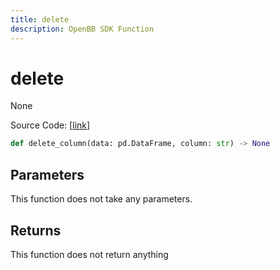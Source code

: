 ```yaml
---
title: delete
description: OpenBB SDK Function
---
```


# delete

None

Source Code: [[link](https://github.com/OpenBB-finance/OpenBBTerminal/tree/main/openbb_terminal/forecast/forecast_model.py#L442)]

```python
def delete_column(data: pd.DataFrame, column: str) -> None
```
## Parameters

This function does not take any parameters.

## Returns

This function does not return anything

